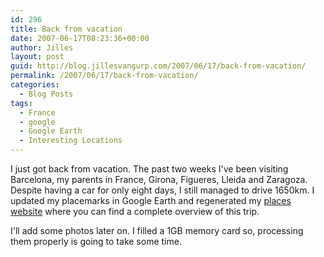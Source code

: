 ```yaml
---
id: 296
title: Back from vacation
date: 2007-06-17T08:23:36+00:00
author: Jilles
layout: post
guid: http://blog.jillesvangurp.com/2007/06/17/back-from-vacation/
permalink: /2007/06/17/back-from-vacation/
categories:
  - Blog Posts
tags:
  - France
  - google
  - Google Earth
  - Interesting Locations
---
```

I just got back from vacation. The past two weeks I've been visiting Barcelona, my parents in France, Girona, Figueres, Lleida and Zaragoza. Despite having a car for only eight days, I still managed to drive 1650km. I updated my placemarks in Google Earth and regenerated my [places website](https://www.jillesvangurp.com/places/Vacations.html) where you can find a complete overview of this trip.

I'll add some photos later on. I filled a 1GB memory card so, processing them properly is going to take some time.